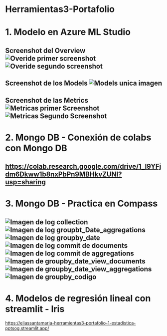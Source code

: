 # Herramientas3-Portafolio

# 1. Modelo en Azure ML Studio
Screenshot del Overview <br>
![Overide primer screenshot](/Imagenes/Overide_1.png)
![Overide segundo screenshot](/Imagenes/Overide_2.png)
-------

Screenshot de los Models
![Models unica imagen](/Imagenes/Model.png)
-----

Screenshot de las Metrics<br>
![Metricas primer Screenshot](/Imagenes/Metricas_1.png)
![Metricas Segundo Screenshot](/Imagenes/Metricas_2.png)
-----

# 2. Mongo DB -  Conexión de colabs con Mongo DB </br>
https://colab.research.google.com/drive/1_l9YFjdm6Dkww1b8nxPbPn9MBHkvZUNl?usp=sharing
-----

# 3. Mongo DB - Practica en Compass
![Imagen de log collection](/Imagenes/log_collections.png)
![Imagen de log groupbt_Date_aggregations](/Imagenes/log.groupby_date_aggregations.png)
![Imagen de log groupby_date](/Imagenes/log.groupby_date.png)
![Imagen de log commit de documents](/Imagenes/log.commit_Documents.png)
![Imagen de log commit de aggregations](/Imagenes/log.commit_Aggregations.png)
![Imagen de groupby_date_view_documents](/Imagenes/groupby_date_view_documents.png)
![Imagen de groupby_date_view_aggregations](/Imagenes/groupby_date_view_aggregations.png)
![Imagen de groupby_codigo](/Imagenes/groupby_codigo.png)
-----
# 4. Modelos de regresión lineal con streamlit - Iris
https://eliassantamaria-herramientas3-portafolio-1-estadistica-pptsog.streamlit.app/
